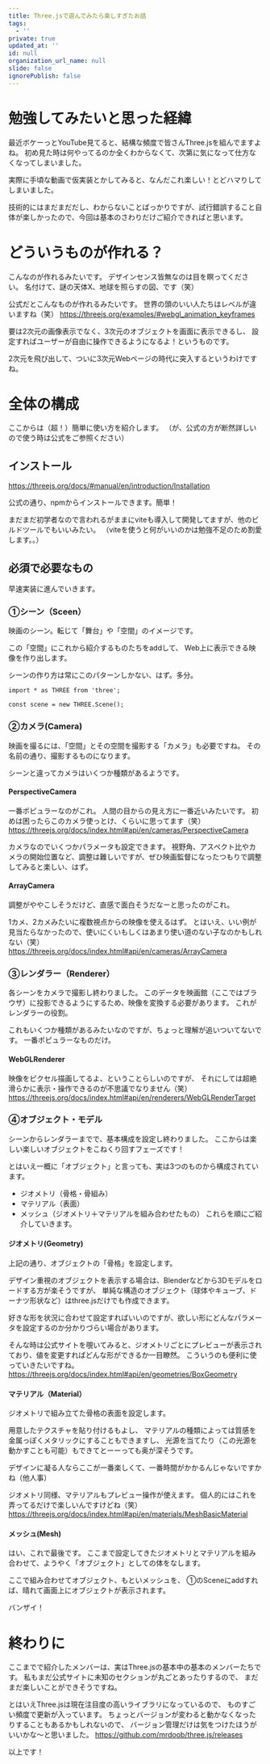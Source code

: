 ```yaml
---
title: Three.jsで遊んでみたら楽しすぎたお話
tags:
  - ''
private: true
updated_at: ''
id: null
organization_url_name: null
slide: false
ignorePublish: false
---
```

# 勉強してみたいと思った経緯

最近ボケーっとYouTube見てると、結構な頻度で皆さんThree.jsを組んでますよね。
初め見た時は何やってるのか全くわからなくて、次第に気になって仕方なくなってしまいました。

実際に手頃な動画で仮実装とかしてみると、なんだこれ楽しい！とどハマりしてしまいました。

技術的にはまだまだだし、わからないことばっかりですが、試行錯誤すること自体が楽しかったので、今回は基本のさわりだけご紹介できればと思います。

# どういうものが作れる？
こんなのが作れるみたいです。
デザインセンス皆無なのは目を瞑ってください。
名付けて、謎の天体X、地球を照らすの図、です（笑）



公式だとこんなものが作れるみたいです。
世界の頭のいい人たちはレベルが違いますね（笑）
https://threejs.org/examples/#webgl_animation_keyframes

要は2次元の画像表示でなく、3次元のオブジェクトを画面に表示できるし、
設定すればユーザーが自由に操作できるようになるよ！というものです。

2次元を飛び出して、ついに3次元Webページの時代に突入するというわけですね。

# 全体の構成
ここからは（超！）簡単に使い方を紹介します。
（が、公式の方が断然詳しいので使う時は公式をご参照ください）

## インストール
https://threejs.org/docs/#manual/en/introduction/Installation

公式の通り、npmからインストールできます。簡単！

まだまだ初学者なので言われるがままにviteも導入して開発してますが、他のビルドツールでもいいみたい。
（viteを使うと何がいいのかは勉強不足のため割愛します。。）

## 必須で必要なもの
早速実装に進んでいきます。

### ①シーン（Sceen）
映画のシーン。転じて「舞台」や「空間」のイメージです。

この「空間」にこれから紹介するものたちをaddして、
Web上に表示できる映像を作り出します。

シーンの作り方は常にこのパターンしかない、はず。多分。
```
import * as THREE from 'three';

const scene = new THREE.Scene();
```

### ②カメラ(Camera)
映画を撮るには、「空間」とその空間を撮影する「カメラ」も必要ですね。
その名前の通り、撮影するものになります。

シーンと違ってカメラはいくつか種類があるようです。

#### PerspectiveCamera
一番ポピュラーなのがこれ。
人間の目からの見え方に一番近いみたいです。
初めは困ったらこのカメラ使っとけ、くらいに思ってます（笑）
https://threejs.org/docs/index.html#api/en/cameras/PerspectiveCamera

カメラなのでいくつかパラメータも設定できます。
視野角、アスペクト比やカメラの開始位置など、調整は難しいですが、ぜひ映画監督になったつもりで調整してみると楽しい、はず。

#### ArrayCamera
調整がややこしそうだけど、直感で面白そうだなーと思ったのがこれ。

1カメ、2カメみたいに複数視点からの映像を使えるはず。
とはいえ、いい例が見当たらなかったので、使いにくいもしくはあまり使い道のない子なのかもしれない（笑）
https://threejs.org/docs/index.html#api/en/cameras/ArrayCamera

### ③レンダラー（Renderer）
各シーンをカメラで撮影し終わりました。
このデータを映画館（ここではブラウザ）に投影できるようにするため、映像を変換する必要があります。
これがレンダラーの役割。

これもいくつか種類があるみたいなのですが、ちょっと理解が追いついてないです。
一番ポピュラーなものだけ。
#### WebGLRenderer
映像をピクセル描画してるよ、ということらしいのですが、
それにしては超絶滑らかに表示・操作できるのが不思議でなりません（笑）
https://threejs.org/docs/index.html#api/en/renderers/WebGLRenderTarget

### ④オブジェクト・モデル
シーンからレンダラーまでで、基本構成を設定し終わりました。
ここからは楽しい楽しいオブジェクトをこねくり回すフェーズです！

とはいえ一概に「オブジェクト」と言っても、実は3つのものから構成されています。
- ジオメトリ（骨格・骨組み）
- マテリアル（表面）
- メッシュ（ジオメトリ＋マテリアルを組み合わせたもの）
これらを順にご紹介していきます。

#### ジオメトリ(Geometry)
上記の通り、オブジェクトの「骨格」を設定します。

デザイン重視のオブジェクトを表示する場合は、Blenderなどから3Dモデルをロードする方が楽そうですが、
単純な構造のオブジェクト（球体やキューブ、ドーナツ形状など）はthree.jsだけでも作成できます。

好きな形を状況に合わせて設定すればいいのですが、欲しい形にどんなパラメータを設定するのか分かりづらい場合があります。

そんな時は公式サイトを覗いてみると、ジオメトリごとにプレビューが表示されており、値を変更すればどんな形ができるか一目瞭然。
こういうのも便利に使っていきたいですね。
https://threejs.org/docs/index.html#api/en/geometries/BoxGeometry

#### マテリアル（Material）
ジオメトリで組み立てた骨格の表面を設定します。

用意したテクスチャを貼り付けるもよし、
マテリアルの種類によっては質感を金属っぽくメタリックにすることもできますし、
光源を当てたり（この光源を動かすことも可能）もできてとーーっても奥が深そうです。

デザインに凝る人ならここが一番楽しくて、一番時間がかかるんじゃないですかね（他人事）

ジオメトリ同様、マテリアルもプレビュー操作が使えます。
個人的にはこれを弄ってるだけで楽しいんですけどね（笑）
https://threejs.org/docs/index.html#api/en/materials/MeshBasicMaterial

#### メッシュ(Mesh)
はい、これで最後です。
ここまで設定してきたジオメトリとマテリアルを組み合わせて、ようやく「オブジェクト」としての体をなします。

ここで組み合わせてオブジェクト、もといメッシュを、
①のSceneにaddすれば、晴れて画面上にオブジェクトが表示されます。

バンザイ！


# 終わりに

ここまでで紹介したメンバーは、実はThree.jsの基本中の基本のメンバーたちです。
私もまだ公式サイトに未知のセクションが丸ごとあったりするので、
まだまだ楽しいことができそうですね。

とはいえThree.jsは現在注目度の高いライブラリになっているので、
ものすごい頻度で更新が入っています。
ちょっとバージョンが変わると動かなくなったりすることもあるかもしれないので、
バージョン管理だけは気をつけたほうがいいかな〜と思いました。
https://github.com/mrdoob/three.js/releases

以上です！